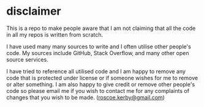 # disclaimer
This is a repo to make people aware that I am not claiming that all the code in all my repos is written from scratch.

I have used many many sources to write and I often utilise other people's code. My sources include GitHub, Stack Overflow, and many other open source services.

I have tried to reference all utilised code and I am happy to remove any code that is protected under license or if someone wishes for me to remove or alter something. I am also happy to give credit or remove other people's code so please email me if you wish to contact me for any complaints of changes that you wish to be made. (roscoe.kerby@gmail.com)
